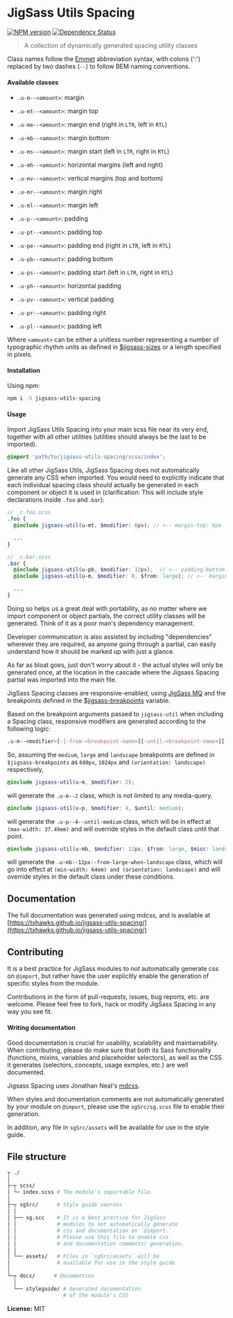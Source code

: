 # JigSass Utils Spacing
[![NPM version][npm-image]][npm-url]  [![Dependency Status][daviddm-image]][daviddm-url]   

 > A collection of dynamically generated spacing utility classes

Class names follow the [Emmet](http://docs.emmet.io/cheat-sheet/) abbreviation
syntax, with colons (':') replaced by two dashes (`--`) to follow BEM naming
conventions.

#### Available classes

  - `.u-m--<amount>`: margin
  - `.u-mt--<amount>`: margin top
  - `.u-me--<amount>`: margin end (right in `LTR`, left in `RTL`)
  - `.u-mb--<amount>`: margin bottom
  - `.u-ms--<amount>`: margin start (left in `LTR`, right in `RTL`)
  - `.u-mh--<amount>`: horizontal margins (left and right)
  - `.u-mv--<amount>`: vertical margins (top and bottom)
  - `.u-mr--<amount>`: margin right
  - `.u-ml--<amount>`: margin left

  - `.u-p--<amount>`: padding
  - `.u-pt--<amount>`: padding top
  - `.u-pe--<amount>`: padding end (right in `LTR`, left in `RTL`)
  - `.u-pb--<amount>`: padding bottom
  - `.u-ps--<amount>`: padding start (left in `LTR`, right in `RTL`)
  - `.u-ph--<amount>`: horizontal padding
  - `.u-pv--<amount>`: vertical padding
  - `.u-pr--<amount>`: padding right
  - `.u-pl--<amount>`: padding left


Where `<amount>` can be either a unitless number representing a number of
typographic rhythm units as defined in
[$jigsass-sizes](https://txhawks.github.io/jigsass-tools-typography/#variable-jigsass-sizes)
or a length specified in pixels.

#### Installation

Using npm:

```sh
npm i -S jigsass-utils-spacing
```

#### Usage
Import JigSass Utils Spacing into your main scss file near its very end, together with all
other utilities (utilities should always be the last to be imported).

```scss
@import 'path/to/jigsass-utils-spacing/scss/index';
```

Like all other JigSass Utils, JigSass Spacing does not automatically generate any CSS
when imported. You would need to explicitly indicate that each individual spacing
class should actually be generated in each component or object it is used in
(clarification: This will include style declarations inside `.foo` and .`bar`):

```scss
// _c.foo.scss
.foo {
  @include jigsass-util(u-mt, $modifier: 6px); // <-- margin-top: 6px

  ...
}
```

```scss
// _c.bar.scss
.bar {
  @include jigsass-util(u-pb, $modifier: 12px);  // <-- padding-bottom: 12px
  @include jigsass-util(u-m, $modifier: 0, $from: large); // <-- margin: 0 from large bp and on.

  ...
}
```

Doing so helps us a great deal with portability, as no matter where we import component or object
partials, the correct utility classes will be generated. Think of it as a poor man's dependency
management.

Developer communication is also assisted by including "dependencies" wherever they are required,
as anyone going through a partial, can easily understand how it should be marked up with just a
glance.

As far as bloat goes, just don't worry about it - the actual styles will only be generated once,
at the location in the cascade where the Jigsass Spacing partial was imported into the main file.


JigSass Spacing classes are responsive-enabled, using [JigSass MQ](https://txhawks.github.io/jigsass-tools-mq/)
and the breakpoints defined in the [$jigsass-breakpoints](https://txhawks.github.io/jigsass-tools-mq/#variable-jigsass-breakpoints) variable.

Based on the breakpoint arguments passed to `jigsass-util` when including a Spacing class,
responsive modifiers are generated according to the following logic:

```scss
.u-m--<modifier>[-[-from-<breakpoint-name>][-until-<breakpoint-name>][-misc-<breakpoint-name>]]
```

So, assuming the `medium`, `large` and `landscape` breakpoints are defined in `$jigsass-breakpoints`
as `600px`, `1024px` and `(orientation: landscape)` respectively,

```scss
@include jigsass-util(u-m, $modifier: 2);
```
will generate the `.u-m--2` class, which is not limited to any media-query.

```scss
@include jigsass-util(u-p, $modifier: 4, $until: medium);
```

will generate the `.u-p--4--until-medium` class, which will be in effect at
`(max-width: 37.49em)` and will override styles in the default class until that point.

```scss
@include jigsass-util(u-mb, $modifier: 12px, $from: large, $misc: landscape);
```

will generate the `.u-mb--12px--from-large-when-landscape` class, which will go into
effect at `(min-width: 64em) and (orientation: landscape)` and will override styles in the default
class under these  conditions.

## Documentation

The full documentation was generated using mdcss, and is available at 
[https://txhawks.github.io/jigsass-utils-spacing/](https://txhawks.github.io/jigsass-utils-spacing/)

## Contributing

It is a best practice for JigSass modules to *not* automatically generate css on `@import`, but 
rather have the user explicitly enable the generation of specific styles from the module.

Contributions in the form of pull-requests, issues, bug reports, etc. are welcome.
Please feel free to fork, hack or modify JigSass Spacing in any way you see fit.

#### Writing documentation

Good documentation is crucial for usability, scalability and maintainability. When 
contributing, please do make sure that both its Sass functionality (functions, mixins, 
variables and placeholder selectors), as well as the CSS it generates (selectors, 
concepts, usage exmples, etc.) are well documented.

Jigsass Spacing uses Jonathan Neal's [mdcss](//github.com/jonathantneal/mdcss).

When styles and documentation comments are not automatically generated by your module on `@import`,
please use the `sgSrc/sg.scss` file to enable their generation.

In addition, any file in `sgSrc/assets` will be available for use in the style guide.



## File structure
```bash
┬ ./
│
├─┬ scss/ 
│ └─ index.scss # The module's importable file.
│
├─┬ sgSrc/      # Style guide sources
│ │
│ ├── sg.scc    # It is a best practice for JigSass 
│ │             # modules to not automatically generate 
│ │             # css and documentation on `@import.` 
│ │             # Please use this file to enable css
│ │             # and documentation comments) generation.
│ │
│ └── assets/   # Files in `sgSrc/assets` will be 
│               # available for use in the style guide
│
└─┬ docs/      # Documention
  │
  └── styleguide/ # Generated documentation 
                  # of the module's CSS
```

**License:** MIT



[npm-image]: https://badge.fury.io/js/jigsass-utils-spacing.svg
[npm-url]: https://npmjs.org/package/jigsass-utils-spacing

[daviddm-image]: https://david-dm.org/TxHawks/jigsass-utils-spacing.svg?theme=shields.io
[daviddm-url]: https://david-dm.org/TxHawks/jigsass-utils-spacing
